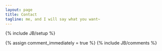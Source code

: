 ```yaml
---
layout: page
title: Contact
tagline: me, and I will say what you want~
---
```

{% include JB/setup %}

{% assign comment_immediately = true %}
{% include JB/comments %}
